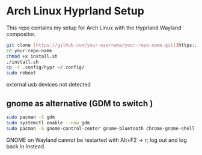 # Arch Linux Hyprland Setup

This repo contains my setup for Arch Linux with the Hyprland Wayland compositor.

```bash
git clone [https://github.com/your-username/your-repo-name.git](https://github.com/your-username/your-repo-name.git)
cd your-repo-name
chmod +x install.sh
./install.sh
cp -r .config/hypr ~/.config/
sudo reboot
```



external usb devices not detected 

## gnome as alternative (GDM to switch )
```bash
sudo pacman -S gdm
sudo systemctl enable --now gdm
sudo pacman -S gnome-control-center gnome-bluetooth chrome-gnome-shell gnome-tweaks
```

GNOME on Wayland cannot be restarted with Alt+F2 → r; log out and log back in instead.
